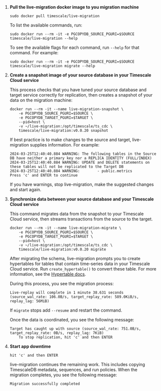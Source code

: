1. **Pull the live-migration docker image to you migration machine**

   ```shell
   sudo docker pull timescale/live-migration
   ```
   To list the available commands, run:
   ```shell
   sudo docker run --rm -it -e PGCOPYDB_SOURCE_PGURI=$SOURCE  timescale/live-migration --help
   ```
   To see the available flags for each command, run `--help` for that command. For example:
   ```shell
   sudo docker run --rm -it -e PGCOPYDB_SOURCE_PGURI=$SOURCE  timescale/live-migration migrate --help
   ```

   
1. **Create a snapshot image of your source database in your Timescale Cloud service**

   This process checks that you have tuned your source database and target service correctly for replication, 
   then creates a snapshot of your data on the migration machine:

   ```shell
   docker run --rm -it --name live-migration-snapshot \
       -e PGCOPYDB_SOURCE_PGURI=$SOURCE \
       -e PGCOPYDB_TARGET_PGURI=$TARGET \
       --pid=host \
       -v ~/live-migration:/opt/timescale/ts_cdc \
       timescale/live-migration:v0.0.20 snapshot
   ```

   If best practice is to make changes to the source and target, live-migration supplies information. For example:   

   ```shell
   2024-03-25T12:40:40.884 WARNING: The following tables in the Source DB have neither a primary key nor a REPLICA IDENTITY (FULL/INDEX)
   2024-03-25T12:40:40.884 WARNING: UPDATE and DELETE statements on these tables will not be replicated to the Target DB
   2024-03-25T12:40:40.884 WARNING:        - public.metrics
   Press 'c' and ENTER to continue
   ```

   If you have warnings, stop live-migration, make the suggested changes and start again.

1. **Synchronize data between your source database and your Timescale Cloud service**

    This command migrates data from the snapshot to your Timescale Cloud service, then streams 
    transactions from the source to the target. 

   ```shell
   docker run --rm -it --name live-migration-migrate \
       -e PGCOPYDB_SOURCE_PGURI=$SOURCE \
       -e PGCOPYDB_TARGET_PGURI=$TARGET \
       --pid=host \
       -v ~/live-migration:/opt/timescale/ts_cdc \
       timescale/live-migration:v0.0.20 migrate
   ```
 
   After migrating the schema, live-migration prompts you to create hypertables for tables that 
   contain time-series data in your Timescale Cloud service. Run `create_hypertable()` to convert these
   table. For more information, see the [Hypertable docs][Hypertable docs].   

   During this process, you see the migration process:

   ```shell
   Live-replay will complete in 1 minute 38.631 seconds (source_wal_rate: 106.0B/s, target_replay_rate: 589.0KiB/s, replay_lag: 56MiB)
   ```

   If `migrate` stops add `--resume` and restart the command. 

   Once the data is coordinated, you see the following message:

   ```shell
   Target has caught up with source (source_wal_rate: 751.0B/s, target_replay_rate: 0B/s, replay_lag: 7KiB)
       To stop replication, hit 'c' and then ENTER
   ```

1. **Start app downtime**

   ```shell
   hit 'c' and then ENTER
   ```

   live-migration continues the remaining work. This includes copying
   TimescaleDB metadata, sequences, and run policies. When the migration completes,
   you see the following message:
   
   ```sh
   Migration successfully completed
   ```

[Hypertable docs]: /use-timescale/:currentVersion:/hypertables/
